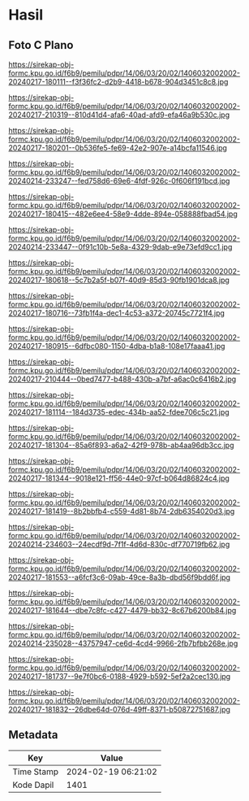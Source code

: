 # Hasil

## Foto C Plano

https://sirekap-obj-formc.kpu.go.id/f6b9/pemilu/pdpr/14/06/03/20/02/1406032002002-20240217-180111--f3f36fc2-d2b9-4418-b678-904d3451c8c8.jpg

https://sirekap-obj-formc.kpu.go.id/f6b9/pemilu/pdpr/14/06/03/20/02/1406032002002-20240217-210319--810d41d4-afa6-40ad-afd9-efa46a9b530c.jpg

https://sirekap-obj-formc.kpu.go.id/f6b9/pemilu/pdpr/14/06/03/20/02/1406032002002-20240217-180201--0b536fe5-fe69-42e2-907e-a14bcfa11546.jpg

https://sirekap-obj-formc.kpu.go.id/f6b9/pemilu/pdpr/14/06/03/20/02/1406032002002-20240214-233247--fed758d6-69e6-4fdf-926c-0f606f191bcd.jpg

https://sirekap-obj-formc.kpu.go.id/f6b9/pemilu/pdpr/14/06/03/20/02/1406032002002-20240217-180415--482e6ee4-58e9-4dde-894e-058888fbad54.jpg

https://sirekap-obj-formc.kpu.go.id/f6b9/pemilu/pdpr/14/06/03/20/02/1406032002002-20240214-233447--0f91c10b-5e8a-4329-9dab-e9e73efd9cc1.jpg

https://sirekap-obj-formc.kpu.go.id/f6b9/pemilu/pdpr/14/06/03/20/02/1406032002002-20240217-180618--5c7b2a5f-b07f-40d9-85d3-90fb1901dca8.jpg

https://sirekap-obj-formc.kpu.go.id/f6b9/pemilu/pdpr/14/06/03/20/02/1406032002002-20240217-180716--73fb1f4a-dec1-4c53-a372-20745c7721f4.jpg

https://sirekap-obj-formc.kpu.go.id/f6b9/pemilu/pdpr/14/06/03/20/02/1406032002002-20240217-180915--6dfbc080-1150-4dba-b1a8-108e17faaa41.jpg

https://sirekap-obj-formc.kpu.go.id/f6b9/pemilu/pdpr/14/06/03/20/02/1406032002002-20240217-210444--0bed7477-b488-430b-a7bf-a6ac0c6416b2.jpg

https://sirekap-obj-formc.kpu.go.id/f6b9/pemilu/pdpr/14/06/03/20/02/1406032002002-20240217-181114--184d3735-edec-434b-aa52-fdee706c5c21.jpg

https://sirekap-obj-formc.kpu.go.id/f6b9/pemilu/pdpr/14/06/03/20/02/1406032002002-20240217-181304--85a6f893-a6a2-42f9-978b-ab4aa96db3cc.jpg

https://sirekap-obj-formc.kpu.go.id/f6b9/pemilu/pdpr/14/06/03/20/02/1406032002002-20240217-181344--9018e121-ff56-44e0-97cf-b064d86824c4.jpg

https://sirekap-obj-formc.kpu.go.id/f6b9/pemilu/pdpr/14/06/03/20/02/1406032002002-20240217-181419--8b2bbfb4-c559-4d81-8b74-2db6354020d3.jpg

https://sirekap-obj-formc.kpu.go.id/f6b9/pemilu/pdpr/14/06/03/20/02/1406032002002-20240214-234603--24ecdf9d-7f1f-4d6d-830c-df770719fb62.jpg

https://sirekap-obj-formc.kpu.go.id/f6b9/pemilu/pdpr/14/06/03/20/02/1406032002002-20240217-181553--a6fcf3c6-09ab-49ce-8a3b-dbd56f9bdd6f.jpg

https://sirekap-obj-formc.kpu.go.id/f6b9/pemilu/pdpr/14/06/03/20/02/1406032002002-20240217-181644--dbe7c8fc-c427-4479-bb32-8c67b6200b84.jpg

https://sirekap-obj-formc.kpu.go.id/f6b9/pemilu/pdpr/14/06/03/20/02/1406032002002-20240214-235028--43757947-ce6d-4cd4-9966-2fb7bfbb268e.jpg

https://sirekap-obj-formc.kpu.go.id/f6b9/pemilu/pdpr/14/06/03/20/02/1406032002002-20240217-181737--9e7f0bc6-0188-4929-b592-5ef2a2cec130.jpg

https://sirekap-obj-formc.kpu.go.id/f6b9/pemilu/pdpr/14/06/03/20/02/1406032002002-20240217-181832--26dbe64d-076d-49ff-8371-b50872751687.jpg


## Metadata

| Key        | Value               |
| ---------- | ------------------- |
| Time Stamp | 2024-02-19 06:21:02 |
| Kode Dapil | 1401                |



